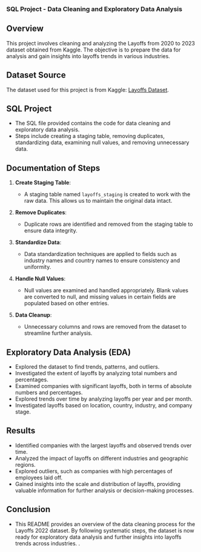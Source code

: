 ### SQL Project - Data Cleaning and Exploratory Data Analysis ###

## Overview
This project involves cleaning and analyzing the Layoffs from 2020 to 2023 dataset obtained from Kaggle. The objective is to prepare the data for analysis and gain insights into layoffs trends in various industries.

## Dataset Source
The dataset used for this project is from Kaggle: [Layoffs Dataset](https://www.kaggle.com/datasets/swaptr/layoffs-2022).

## SQL Project
- The SQL file provided contains the code for data cleaning and exploratory data analysis.
- Steps include creating a staging table, removing duplicates, standardizing data, examining null values, and removing unnecessary data.

## Documentation of Steps
1. **Create Staging Table**: 
   - A staging table named `layoffs_staging` is created to work with the raw data. This allows us to maintain the original data intact.

2. **Remove Duplicates**: 
   - Duplicate rows are identified and removed from the staging table to ensure data integrity.

3. **Standardize Data**: 
   - Data standardization techniques are applied to fields such as industry names and country names to ensure consistency and uniformity.

4. **Handle Null Values**: 
   - Null values are examined and handled appropriately. Blank values are converted to null, and missing values in certain fields are populated based on other entries.

5. **Data Cleanup**: 
   - Unnecessary columns and rows are removed from the dataset to streamline further analysis.

## Exploratory Data Analysis (EDA)
- Explored the dataset to find trends, patterns, and outliers.
- Investigated the extent of layoffs by analyzing total numbers and percentages.
- Examined companies with significant layoffs, both in terms of absolute numbers and percentages.
- Explored trends over time by analyzing layoffs per year and per month.
- Investigated layoffs based on location, country, industry, and company stage.

## Results
- Identified companies with the largest layoffs and observed trends over time.
- Analyzed the impact of layoffs on different industries and geographic regions.
- Explored outliers, such as companies with high percentages of employees laid off.
- Gained insights into the scale and distribution of layoffs, providing valuable information for further analysis or decision-making processes.

## Conclusion
- This README provides an overview of the data cleaning process for the Layoffs 2022 dataset. By following systematic steps, the dataset is now ready for exploratory data analysis and further insights into layoffs trends across industries. .


